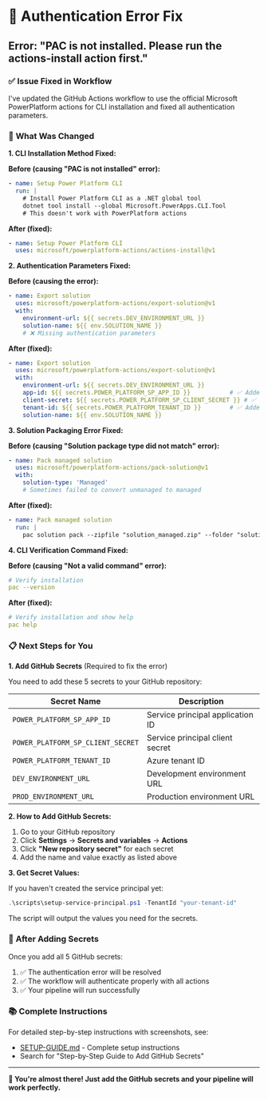 # 🚨 Authentication Error Fix

## Error: "PAC is not installed. Please run the actions-install action first."

### ✅ **Issue Fixed in Workflow**
I've updated the GitHub Actions workflow to use the official Microsoft PowerPlatform actions for CLI installation and fixed all authentication parameters.

### 🔧 **What Was Changed**

**1. CLI Installation Method Fixed:**

**Before (causing "PAC is not installed" error):**
```yaml
- name: Setup Power Platform CLI
  run: |
    # Install Power Platform CLI as a .NET global tool
    dotnet tool install --global Microsoft.PowerApps.CLI.Tool
    # This doesn't work with PowerPlatform actions
```

**After (fixed):**
```yaml
- name: Setup Power Platform CLI
  uses: microsoft/powerplatform-actions/actions-install@v1
```

**2. Authentication Parameters Fixed:**

**Before (causing the error):**
```yaml
- name: Export solution
  uses: microsoft/powerplatform-actions/export-solution@v1
  with:
    environment-url: ${{ secrets.DEV_ENVIRONMENT_URL }}
    solution-name: ${{ env.SOLUTION_NAME }}
    # ❌ Missing authentication parameters
```

**After (fixed):**
```yaml
- name: Export solution
  uses: microsoft/powerplatform-actions/export-solution@v1
  with:
    environment-url: ${{ secrets.DEV_ENVIRONMENT_URL }}
    app-id: ${{ secrets.POWER_PLATFORM_SP_APP_ID }}           # ✅ Added
    client-secret: ${{ secrets.POWER_PLATFORM_SP_CLIENT_SECRET }} # ✅ Added
    tenant-id: ${{ secrets.POWER_PLATFORM_TENANT_ID }}        # ✅ Added
    solution-name: ${{ env.SOLUTION_NAME }}
```

**3. Solution Packaging Error Fixed:**

**Before (causing "Solution package type did not match" error):**
```yaml
- name: Pack managed solution
  uses: microsoft/powerplatform-actions/pack-solution@v1
  with:
    solution-type: 'Managed'
    # Sometimes failed to convert unmanaged to managed
```

**After (fixed):**
```yaml
- name: Pack managed solution
  run: |
    pac solution pack --zipfile "solution_managed.zip" --folder "solution_folder" --packagetype Managed --allowDelete
```

**4. CLI Verification Command Fixed:**

**Before (causing "Not a valid command" error):**
```yaml
# Verify installation
pac --version
```

**After (fixed):**
```yaml
# Verify installation and show help
pac help
```

### 📋 **Next Steps for You**

**1. Add GitHub Secrets** (Required to fix the error)

You need to add these 5 secrets to your GitHub repository:

| Secret Name | Description |
|-------------|-------------|
| `POWER_PLATFORM_SP_APP_ID` | Service principal application ID |
| `POWER_PLATFORM_SP_CLIENT_SECRET` | Service principal client secret |
| `POWER_PLATFORM_TENANT_ID` | Azure tenant ID |
| `DEV_ENVIRONMENT_URL` | Development environment URL |
| `PROD_ENVIRONMENT_URL` | Production environment URL |

**2. How to Add GitHub Secrets:**

1. Go to your GitHub repository
2. Click **Settings** → **Secrets and variables** → **Actions**
3. Click **"New repository secret"** for each secret
4. Add the name and value exactly as listed above

**3. Get Secret Values:**

If you haven't created the service principal yet:
```powershell
.\scripts\setup-service-principal.ps1 -TenantId "your-tenant-id"
```

The script will output the values you need for the secrets.

### 🎯 **After Adding Secrets**

Once you add all 5 GitHub secrets:
1. ✅ The authentication error will be resolved
2. ✅ The workflow will authenticate properly with all actions
3. ✅ Your pipeline will run successfully

### 📚 **Complete Instructions**

For detailed step-by-step instructions with screenshots, see:
- [SETUP-GUIDE.md](./SETUP-GUIDE.md) - Complete setup instructions
- Search for "Step-by-Step Guide to Add GitHub Secrets"

---

**🎉 You're almost there! Just add the GitHub secrets and your pipeline will work perfectly.**
